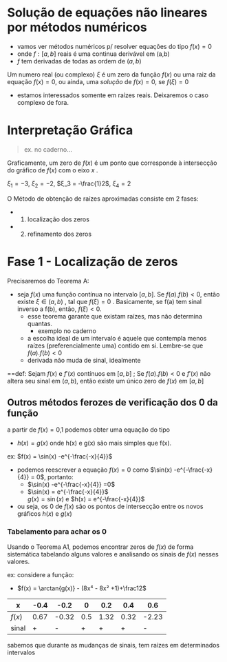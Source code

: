 # Solução de equações não lineares por métodos numéricos

- vamos ver métodos numéricos p/ resolver equações do tipo
$f(x) = 0$ 
- onde $f:[a,b]$ reais é uma continua derivável em (a,b)
- $f$ tem derivadas de todas as ordem de $(a,b)$

 Um numero real (ou complexo) $\xi$ é um zero da função $f(x)$ ou uma raiz da equação $f(x) = 0$, ou ainda, uma *solução* de $f(x) = 0$, se $f(\xi) = 0$ 
- estamos interessados somente em raízes reais. Deixaremos o caso complexo de fora.

# Interpretação Gráfica
> ex. no caderno...

Graficamente, um zero de $f(x)$ é um ponto que corresponde à intersecção do gráfico de $f(x)$ com o eixo $x$ .

$\xi_1 = -3$, $ξ_2 = -2$, $ξ_3 = -\frac{1}2$, $ξ_4 = 2$    

O Método de obtenção de raízes aproximadas consiste em 2 fases:
- 1) localização dos zeros
- 2) refinamento dos zeros

# Fase 1 - Localização de zeros
Precisaremos do Teorema A:
- seja $f(x)$ uma função contínua no intervalo $[ a, b]$. Se $f(a) . f(b) \lt 0$, então existe $\xi \in (a,b)$  , tal que $f(\xi) =0$ . Basicamente, se f(a) tem sinal inverso a f(b), então, $f(\xi) <0$.
	- esse teorema garante que existam raízes, mas não determina quantas.
		- exemplo no caderno
	- a escolha ideal de um intervalo é aquele que contempla menos raízes (preferencialmente uma) contido em si. Lembre-se que $f(a) . f(b) \lt 0$  
	- derivada não muda de sinal, idealmente

==def: Sejam $f(x)$ e $f'(x)$ contínuos em $[a,b]$ ; Se $f(a) . f(b) \lt 0$  e $f'(x)$ não altera seu sinal em $(a,b)$, então existe um único zero de $f(x)$ em $[a,b]$

## Outros métodos ferozes de verificação dos 0 da função
a partir de $f(x) = 0$,1 podemos obter uma equação do tipo 
- $h(x) = g(x)$
onde h(x) e g(x) são mais simples que f(x).

ex: $f(x) = \sin(x) -e^{-\frac{-x}{4}}$   
- podemos reescrever a equação $f(x) = 0$ como $\sin(x) -e^{-\frac{-x}{4}} = 0$, portanto: 
	- $\sin(x) -e^{-\frac{-x}{4}} =0$    
	- $\sin(x) = e^{-\frac{-x}{4}}$    
	$g(x)	 = \sin(x)$ e $h(x) = e^{-\frac{-x}{4}}$
- ou seja, os 0 de $f(x)$ são os pontos de intersecção entre os novos gráficos  $h(x)$ e $g(x)$

### Tabelamento para achar os 0
Usando o Teorema A1, podemos encontrar zeros de $f(x)$ de forma sistemática tabelando alguns valores e analisando  os sinais de $f(x)$ nesses valores.

ex:  considere a função:
- $f(x) = \arctan{g(x)} - (8x⁴ - 8x² +1)+\frac12$  

| x      | -0.4 | -0.2  | 0   | 0.2  | 0.4  | 0.6   |
| ------ | ---- | ----- | --- | ---- | ---- | ----- |
| $f(x)$ | 0.67 | -0.32 | 0.5 | 1.32 | 0.32 | -2.23 |
| sinal  | +    | -     | +   | +    | +    | -     |
sabemos que durante as mudanças de sinais, tem raízes em determinados intervalos